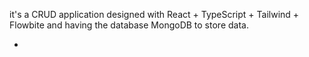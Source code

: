 it's a CRUD application designed with React + TypeScript + Tailwind + Flowbite and having the database MongoDB to store data.

* 